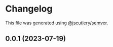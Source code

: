 # Changelog

This file was generated using [@jscutlery/semver](https://github.com/jscutlery/semver).

## 0.0.1 (2023-07-19)
